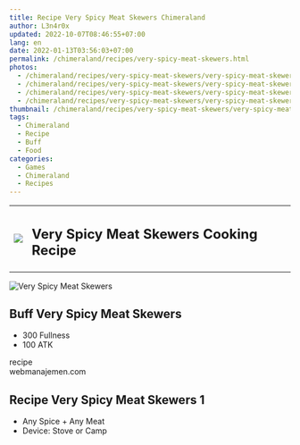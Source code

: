 ```yaml
---
title: Recipe Very Spicy Meat Skewers Chimeraland
author: L3n4r0x
updated: 2022-10-07T08:46:55+07:00
lang: en
date: 2022-01-13T03:56:03+07:00
permalink: /chimeraland/recipes/very-spicy-meat-skewers.html
photos:
  - /chimeraland/recipes/very-spicy-meat-skewers/very-spicy-meat-skewers.webp
  - /chimeraland/recipes/very-spicy-meat-skewers/very-spicy-meat-skewers-name.webp
  - /chimeraland/recipes/very-spicy-meat-skewers/very-spicy-meat-skewers-icon.webp
  - /chimeraland/recipes/very-spicy-meat-skewers/very-spicy-meat-skewers-material.webp
thumbnail: /chimeraland/recipes/very-spicy-meat-skewers/very-spicy-meat-skewers.webp
tags:
  - Chimeraland
  - Recipe
  - Buff
  - Food
categories:
  - Games
  - Chimeraland
  - Recipes
---
```


<section id="bootstrap-wrapper">
  <link
    rel="stylesheet"
    href="https://cdn.statically.io/gh/dimaslanjaka/Web-Manajemen/40ac3225/css/bootstrap-4.5-wrapper.css"
  />
  <div class="row mb-2">
    <div class="col-md-12 mb-2">
      <table class="table" id="post-info">
        <tbody>
          <tr>
            <td>
              <img
                class="d-inline-block me-2"
                src="/chimeraland/recipes/very-spicy-meat-skewers/very-spicy-meat-skewers-icon.webp"
                width="auto"
                height="auto"
              />
            </td>
            <td>
              <h1 class="fs-5">Very Spicy Meat Skewers Cooking Recipe</h1>
            </td>
          </tr>
        </tbody>
      </table>
    </div>
  </div>
  <div class="card mb-2">
    <div class="row g-0">
      <div class="col-sm-4 position-relative mb-2">
        <img
          src="/chimeraland/recipes/very-spicy-meat-skewers/very-spicy-meat-skewers-material.webp"
          class="card-img fit-cover w-100 h-100"
          alt="Very Spicy Meat Skewers"
          data-fancybox="true"
        />
      </div>
      <div class="col-sm-8 mb-2">
        <div class="card-body">
          <h2 class="card-title fs-5">Buff Very Spicy Meat Skewers</h2>
          <div class="card-text">
            <ul>
              <li>300 Fullness</li>
              <li>100 ATK</li>
            </ul>
          </div>
          <span class="badge rounded-pill bg-dark text-white">recipe</span>
        </div>
        <div class="card-footer text-end text-muted">webmanajemen.com</div>
      </div>
    </div>
  </div>
  <div class="row mb-2">
    <div class="col-12 col-lg-6 recipe-item mb-2">
      <div class="card">
        <div class="card-body">
          <h2 class="card-title fs-5">Recipe Very Spicy Meat Skewers 1</h2>
          <div class="card-text">
            <ul>
              <li>Any Spice<span> + </span>Any Meat</li>
              <li>Device: Stove or Camp</li>
            </ul>
          </div>
        </div>
      </div>
    </div>
  </div>
</section>